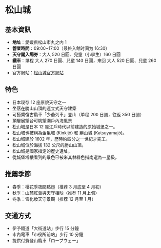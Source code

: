 # 松山城

## 基本資訊

- **地址**：愛媛県松山市丸之内 1
- **營業時間**：09:00~17:00（最終入館时间为 16:30）
- **天守閣入場券**：大人 520 日圓、兒童（小學生）160 日圓
- **纜車**：單程 大人 270 日圓、兒童 140 日圓，來回 大人 520 日圓、兒童 260 日圓
- 官方網站：[松山城官方網站](https://www.matsuyamajo.jp)

## 特色

- 日本现存 12 座原貌天守之一
- 坐落在勝山山頂的連立式天守建築
- 可搭乘復古纜車「少爺列車」登山（单程 200 日圆，往返 350 日圆）
- 頂層展望台可眺望瀨戶內海風景
- 松山城是日本 12 座江戶時代以前建造的原始城堡之一。
- 松山城也被稱為金亀城 (Kinkijō) 和 勝山城 (Katsuyamajō)。
- 松山城建於 1602 年，歷時約四分之一世紀才完工。
- 松山城位於海拔 132 公尺的勝山山頂。
- 松山城是國家指定的歷史遺址。
- 從城堡塔樓看到的景色已被米其林綠色指南選為一星級。

## 推薦季節

- 春季：櫻花季夜間點燈（推荐 3 月底至 4 月初）
- 秋季：山麓紅葉與天守相映（推荐 11 月上旬）
- 冬季：雪化妝天守景觀（推荐 12 月至 1 月）

## 交通方式

- 伊予鐵道「大街道站」步行 15 分鐘
- 市內電車「市役所前站」步行 10 分鐘
- 提供付費登山纜車「ロープウェー」
